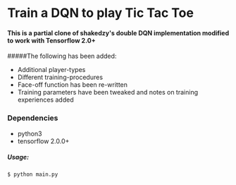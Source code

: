 # Train a DQN to play Tic Tac Toe
#### This is a partial clone of shakedzy's double DQN implementation modified to work with Tensorflow 2.0+
#####The following has been added:
- Additional player-types 
- Different training-procedures
- Face-off function has been re-written
- Training parameters have been tweaked and notes on training experiences added
### Dependencies
- python3
- tensorflow 2.0.0+

##### Usage:
```
$ python main.py
```


